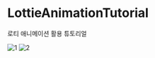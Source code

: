 # LottieAnimationTutorial

로티 애니메이션 활용 튜토리얼

![1](https://user-images.githubusercontent.com/29560815/72950363-81e44700-3dce-11ea-8f9b-29bf0184e209.jpeg) ![2](https://user-images.githubusercontent.com/29560815/72950379-8c064580-3dce-11ea-8be3-fdd380fe5001.jpeg)
